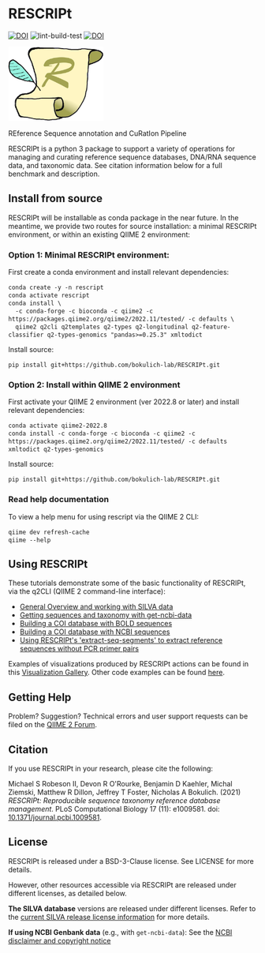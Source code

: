 # RESCRIPt

[![DOI](https://zenodo.org/badge/DOI/10.5281/zenodo.3891931.svg)](https://doi.org/10.5281/zenodo.3891931)
 ![lint-build-test](https://github.com/bokulich-lab/RESCRIPt/workflows/lint-build-test/badge.svg)
 [![DOI](https://img.shields.io/badge/DOI-10.1371/journal.pcbi.1009581-B31B1B)](http://dx.doi.org/10.1371/journal.pcbi.1009581)
 <p align="left"><img src="logo.png" height="150" /></p>

REference Sequence annotation and CuRatIon Pipeline

RESCRIPt is a python 3 package to support a variety of operations for managing and curating reference sequence databases, DNA/RNA sequence data, and taxonomic data. See citation information below for a full benchmark and description.

## Install from source

RESCRIPt will be installable as conda package in the near future. In the meantime, we provide two routes for source installation: a minimal RESCRIPt environment, or within an existing QIIME 2 environment:

### Option 1: Minimal RESCRIPt environment:
First create a conda environment and install relevant dependencies:

```
conda create -y -n rescript
conda activate rescript
conda install \
  -c conda-forge -c bioconda -c qiime2 -c https://packages.qiime2.org/qiime2/2022.11/tested/ -c defaults \
  qiime2 q2cli q2templates q2-types q2-longitudinal q2-feature-classifier q2-types-genomics "pandas>=0.25.3" xmltodict
```
Install source:

```
pip install git+https://github.com/bokulich-lab/RESCRIPt.git
```

### Option 2: Install within QIIME 2 environment
First activate your QIIME 2 environment (ver 2022.8 or later) and install relevant dependencies:

```
conda activate qiime2-2022.8
conda install -c conda-forge -c bioconda -c qiime2 -c https://packages.qiime2.org/qiime2/2022.11/tested/ -c defaults xmltodict q2-types-genomics
```
Install source:

```
pip install git+https://github.com/bokulich-lab/RESCRIPt.git
```

### Read help documentation
To view a help menu for using rescript via the QIIME 2 CLI:
```
qiime dev refresh-cache
qiime --help
```

## Using RESCRIPt

These tutorials demonstrate some of the basic functionality of RESCRIPt, via the q2CLI (QIIME 2 command-line interface):
- [General Overview and working with SILVA data](https://forum.qiime2.org/t/rescript-sequence-reference-database-management-tutorial/15494)
- [Getting sequences and taxonomy with get-ncbi-data](https://forum.qiime2.org/t/using-rescript-to-compile-an-sequence-databases-and-taxonomy-classifiers-from-ncbi-genbank/15947)
- [Building a COI database with BOLD sequences](https://forum.qiime2.org/t/building-a-coi-database-from-bold-references/16129)
- [Building a COI database with NCBI sequences](https://forum.qiime2.org/t/building-a-coi-database-from-ncbi-references/16500)
- [Using RESCRIPt's 'extract-seq-segments' to extract reference sequences without PCR primer pairs](https://forum.qiime2.org/t/using-rescripts-extract-seq-segments-to-extract-reference-sequences-without-pcr-primer-pairs/23618)

Examples of visualizations produced by RESCRIPt actions can be found in this [Visualization Gallery](https://forum.qiime2.org/t/processing-filtering-and-evaluating-the-silva-database-and-other-reference-sequence-data-with-rescript/15494#heading--seventeenth-header). Other code examples can be found [here](https://github.com/bokulich-lab/db-benchmarks-2020).

## Getting Help
Problem? Suggestion? Technical errors and user support requests can be filed on the [QIIME 2 Forum](https://forum.qiime2.org/).


## Citation

If you use RESCRIPt in your research, please cite the following:

Michael S Robeson II, Devon R O'Rourke, Benjamin D Kaehler, Michal Ziemski, Matthew R Dillon, Jeffrey T Foster, Nicholas A Bokulich. (2021) *RESCRIPt: Reproducible sequence taxonomy reference database management*. PLoS Computational Biology 17 (11): e1009581. doi: [10.1371/journal.pcbi.1009581](http://dx.doi.org/10.1371/journal.pcbi.1009581).


## License

RESCRIPt is released under a BSD-3-Clause license. See LICENSE for more details.

However, other resources accessible via RESCRIPt are released under different licenses, as detailed below.

**The SILVA database** versions are released under different licenses. Refer to the [current SILVA release license information](https://www.arb-silva.de/silva-license-information/) for more details.

**If using NCBI Genbank data** (e.g., with `get-ncbi-data`): See the [NCBI disclaimer and copyright notice](https://www.ncbi.nlm.nih.gov/home/about/policies/)
